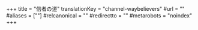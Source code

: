 +++
title = "信者の道"
translationKey = "channel-waybelievers"
#url = ""
#aliases = [""]
#relcanonical = ""
#redirectto = ""
#metarobots = "noindex"
+++
